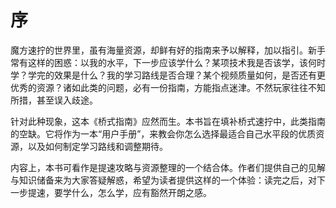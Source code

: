 # 序


魔方速拧的世界里，虽有海量资源，却鲜有好的指南来予以解释，加以指引。新手常有这样的困惑：以我的水平，下一步应该学什么？某项技术我是否该学，该何时学？学完的效果是什么？我的学习路线是否合理？某个视频质量如何，是否还有更优秀的资源？诸如此类的问题，必有一份指南，方能指点迷津。不然玩家往往不知所措，甚至误入歧途。

针对此种现象，这本《桥式指南》应然而生。本书旨在填补桥式速拧中，此类指南的空缺。它将作为一本“用户手册”，来教会你怎么选择最适合自己水平段的优质资源，以及如何制定学习路线和调整期待。

内容上，本书可看作是提速攻略与资源整理的一个结合体。作者们提供自己的见解与知识储备来为大家答疑解惑，希望为读者提供这样的一个体验：读完之后，对下一步提速，要学什么，怎么学，应有豁然开朗之感。
